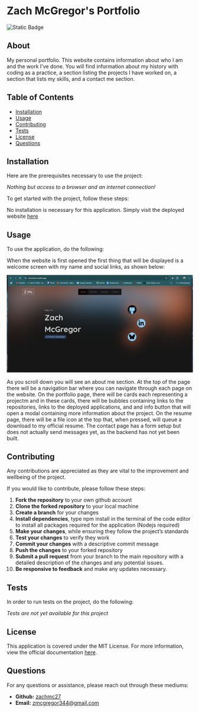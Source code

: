 
  # Zach McGregor's Portfolio
  
  ![Static Badge](https://img.shields.io/badge/License-MIT-blue.svg)
  
  ## About

  My personal portfolio. This website contains information about who I am and the work I’ve done. You will find information about my history with coding as a practice, a section listing the projects I have worked on, a section that lists my skills, and a contact me section.
   

   
  ## Table of Contents 
  - [Installation](#installation)
  - [Usage](#usage)
  - [Contributing](#contributing)
  - [Tests](#tests)
  - [License](#license)
  - [Questions](#questions)
   

   
  ## Installation
   
  Here are the prerequisites necessary to use the project:
   
  *Nothing but access to a browser and an internet connection!*
  
  To get started with the project, follow these steps:
   
  No installation is necessary for this application. Simply visit the deployed website [here](https://zmcremiix.netlify.app/)
   

   
  ## Usage 
   
  To use the application, do the following:

  When the website is first opened the first thing that will be displayed is a welcome screen with my name and social links, as shown below:
  
  ![home-screen](./assets/images/home.png)
  
  As you scroll down you will see an about me section. At the top of the page there will be a navigation bar where you can navigate through each page on the website. On the portfolio page, there will be cards each representing a projectm and in these cards, there will be bubbles containing links to the repositories, links to the deployed applications, and and info button that will open a modal containing more information about the project. On the resume page, there will be a file icon at the top that, when pressed, will queue a download to my official resume. The contact page has a form setup but does not actually send messages yet, as the backend has not yet been built.
    
  ## Contributing
   
  Any contributions are appreciated as they are vital to the improvement and wellbeing of the project.

  If you would like to contribute, please follow these steps:

  1. **Fork the repository** to your own github account
2. **Clone the forked repository** to your local machine
3. **Create a branch** for your changes
4. **Install dependencies**, type npm install in the terminal of the code editor to install all packages required for the application (Nodejs required)
5. **Make your changes**, while ensuring they follow the project’s standards
6. **Test your changes** to verify they work
7. **Commit your changes** with a descriptive commit message
8. **Push the changes** to your forked repository
9. **Submit a pull request** from your branch to the main repository with a detailed description of the changes and any potential issues.
10. **Be responsive to feedback** and make any updates necessary.

   

   
  ## Tests
   
  In order to run tests on the project, do the following:
   
  *Tests are not yet available for this project*
   

   
  ## License 
   
  This application is covered under the MIT License. For more information, view the official documentation [here](https://opensource.org/license/MIT).
   

   
  ## Questions
   
  For any questions or assistance, please reach out through these mediums:
   
  - **Github:** [zachmc27](https://github.com/zachmc27)
  - **Email:** <zmcgregor344@gmail.com>

  
